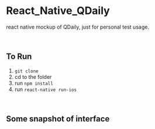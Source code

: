 # React_Native_QDaily
react native mockup of QDaily, just for personal test usage.

<br/>

## To Run
1. ```git clone```
2. cd to the folder
3. run ```npm install```
4. run ```react-native run-ios```

<br/>

## Some snapshot of interface
